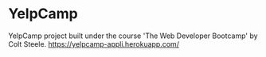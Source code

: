 # YelpCamp
 YelpCamp project built under the course 'The Web Developer Bootcamp' by Colt Steele.
https://yelpcamp-appli.herokuapp.com/

